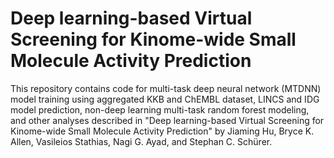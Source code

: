 # Deep learning-based Virtual Screening for Kinome-wide Small Molecule Activity Prediction

This repository contains code for multi-task deep neural network (MTDNN) model training using aggregated KKB and ChEMBL dataset, LINCS and IDG model prediction, non-deep learning multi-task random forest modeling, and other analyses described in "Deep learning-based Virtual Screening for Kinome-wide Small Molecule Activity Prediction" by Jiaming Hu, Bryce K. Allen, Vasileios Stathias, Nagi G. Ayad, and Stephan C. Schürer. 
